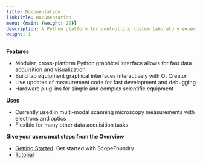 ```yaml
---
title: Documentation
linkTitle: Documentation
menu: {main: {weight: 20}}
description: A Python platform for controlling custom laboratory experiments and visualizing scientific data.
weight: 1
---
```


[getting_started_docs]:/docs/1_getting-started/
[tools_tutorials]:/docs/11_tools-tutorials/

**Features**

* Modular, cross-platform Python graphical interface allows for fast data acquisition and visualization
* Build lab equipment graphical interfaces interactively with Qt Creator
* Live updates of measurement code for fast development and debugging
* Hardware plug-ins for simple and complex scientific equipment

**Uses**
* Currently used in multi-modal scanning microscopy measurements with electrons and optics
* Flexible for many other data acquisition tasks

**Give your users next steps from the Overview**

- [Getting Started][getting_started_docs]: Get started with ScopeFoundry
- [Tutorial][tools_tutorials]
